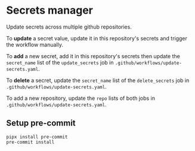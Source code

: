 # Secrets manager
Update secrets across multiple github repositories.

To **update** a secret value, update it in this repository's secrets and trigger the workflow manually.

To **add** a new secret, add it in this repository's secrets then update the `secret_name`
list of the `update_secrets` job in `.github/workflows/update-secrets.yaml`.

To **delete** a secret, update the `secret_name` list of the `delete_secrets` job in
`.github/workflows/update-secrets.yaml`.

To add a new repository, update the `repo` lists of both jobs in `.github/workflows/update-secrets.yaml`.

## Setup pre-commit
```shell
pipx install pre-commit
pre-commit install
```
